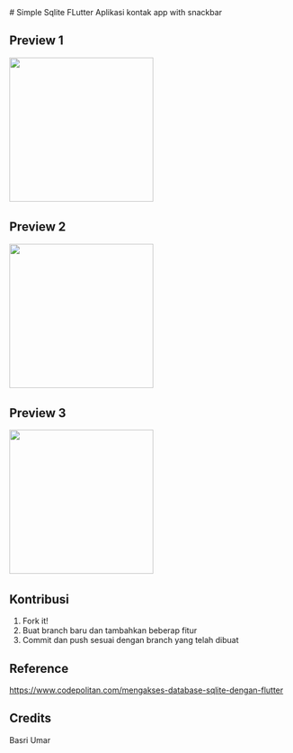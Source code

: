 <snippet>
<content>
# Simple Sqlite FLutter
Aplikasi kontak app with snackbar


## Preview 1
<img src="https://github.com/basriumar12/SqliteAppKontak/tree/master/sc/1.PNG" width="256"/>&nbsp;
## Preview 2
<img src="https://github.com/basriumar12/SqliteAppKontak/tree/master/sc/2.png" width="256"/>&nbsp;
## Preview 3
<img src="https://github.com/basriumar12/SqliteAppKontak/tree/master/sc/3.png" width="256"/>&nbsp;


## Kontribusi
1. Fork it!
2. Buat branch baru dan tambahkan beberap fitur
3. Commit dan push sesuai dengan branch yang telah dibuat

## Reference 
https://www.codepolitan.com/mengakses-database-sqlite-dengan-flutter




## Credits
Basri Umar
</content>
</snippet>
